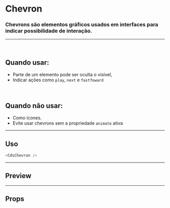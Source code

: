 # Chevron

### Chevrons são elementos gráficos usados em interfaces para indicar possibilidade de interação.
---
<br />

## Quando usar:
- Parte de um elemento pode ser oculta o visível,
- Indicar ações como `play`, `next` e `fastfoward`


<br />

## Quando não usar:
- Como ícones.
- Evite usar chevrons sem a propriedade `animate` ativa

---

## Uso

```js
<CdsChevron />
```

---

## Preview

<PreviewBuilder
	:args
	:component="CdsChevron"
/>

---

## Props

<APITable
	name="Chevron"
	section="props"
/>
<br />

<script setup>
import { ref } from 'vue';
import CdsChevron from '@/components/Chevron.vue';

const args = ref({});
</script>
